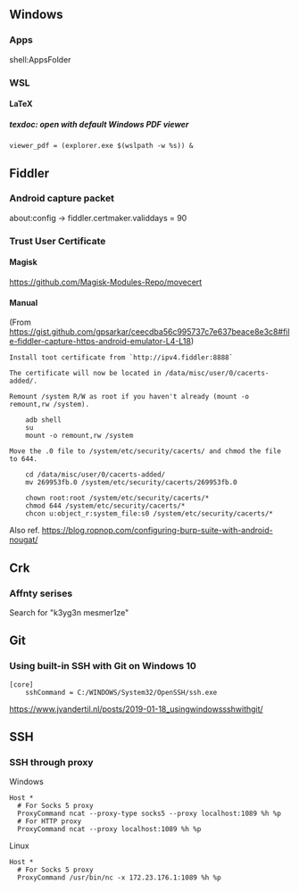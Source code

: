 ## Windows
### Apps
shell:AppsFolder

### WSL
#### LaTeX
##### texdoc: open with default Windows PDF viewer
```
viewer_pdf = (explorer.exe $(wslpath -w %s)) &
```
## Fiddler
### Android capture packet
about:config -> fiddler.certmaker.validdays = 90

### Trust User Certificate

#### Magisk

https://github.com/Magisk-Modules-Repo/movecert

#### Manual

(From https://gist.github.com/gpsarkar/ceecdba56c995737c7e637beace8e3c8#file-fiddler-capture-https-android-emulator-L4-L18)
```
Install toot certificate from `http://ipv4.fiddler:8888`

The certificate will now be located in /data/misc/user/0/cacerts-added/.

Remount /system R/W as root if you haven't already (mount -o remount,rw /system).

    adb shell
    su
    mount -o remount,rw /system

Move the .0 file to /system/etc/security/cacerts/ and chmod the file to 644.

    cd /data/misc/user/0/cacerts-added/
    mv 269953fb.0 /system/etc/security/cacerts/269953fb.0
    
    chown root:root /system/etc/security/cacerts/*
    chmod 644 /system/etc/security/cacerts/*
    chcon u:object_r:system_file:s0 /system/etc/security/cacerts/*
```

Also ref. https://blog.ropnop.com/configuring-burp-suite-with-android-nougat/

## Crk

### Affnty serises
Search for "k3yg3n mesmer1ze"

## Git

### Using built-in SSH with Git on Windows 10

```config
[core]
    sshCommand = C:/WINDOWS/System32/OpenSSH/ssh.exe
```

https://www.jvandertil.nl/posts/2019-01-18_usingwindowssshwithgit/

## SSH

### SSH through proxy

Windows

```ssh-config
Host *
  # For Socks 5 proxy
  ProxyCommand ncat --proxy-type socks5 --proxy localhost:1089 %h %p
  # For HTTP proxy
  ProxyCommand ncat --proxy localhost:1089 %h %p
```

Linux

```ssh-config
Host *
  # For Socks 5 proxy
  ProxyCommand /usr/bin/nc -x 172.23.176.1:1089 %h %p
```
